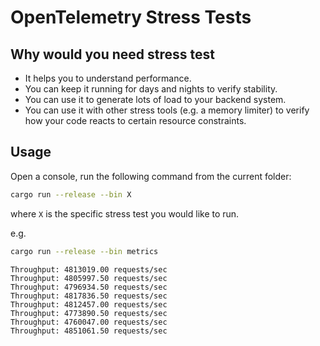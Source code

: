 # OpenTelemetry Stress Tests

## Why would you need stress test

* It helps you to understand performance.
* You can keep it running for days and nights to verify stability.
* You can use it to generate lots of load to your backend system.
* You can use it with other stress tools (e.g. a memory limiter) to verify how
  your code reacts to certain resource constraints.

## Usage

Open a console, run the following command from the current folder:

```sh
cargo run --release --bin X
```

where `X` is the specific stress test you would like to run.

e.g.

```sh
cargo run --release --bin metrics
```

```text
Throughput: 4813019.00 requests/sec
Throughput: 4805997.50 requests/sec
Throughput: 4796934.50 requests/sec
Throughput: 4817836.50 requests/sec
Throughput: 4812457.00 requests/sec
Throughput: 4773890.50 requests/sec
Throughput: 4760047.00 requests/sec
Throughput: 4851061.50 requests/sec
```
